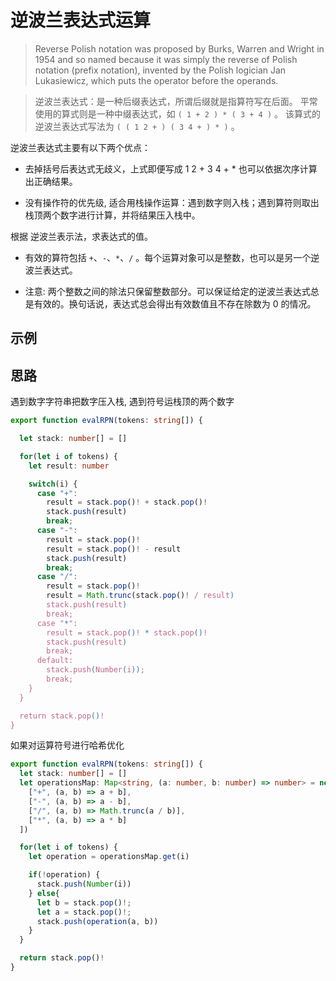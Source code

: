 # 逆波兰表达式运算

> Reverse Polish notation was proposed by Burks, Warren and Wright in 1954 and so named because it was simply the reverse of Polish notation (prefix notation), invented by the Polish logician Jan Lukasiewicz, which puts the operator before the operands. 

> 逆波兰表达式：是一种后缀表达式，所谓后缀就是指算符写在后面。
> 平常使用的算式则是一种中缀表达式，如 `( 1 + 2 ) * ( 3 + 4 )` 。
> 该算式的逆波兰表达式写法为 `( ( 1 2 + ) ( 3 4 + ) * )` 。

逆波兰表达式主要有以下两个优点：

* 去掉括号后表达式无歧义，上式即便写成 1 2 + 3 4 + * 也可以依据次序计算出正确结果。

* 没有操作符的优先级, 适合用栈操作运算：遇到数字则入栈；遇到算符则取出栈顶两个数字进行计算，并将结果压入栈中。



根据 逆波兰表示法，求表达式的值。

* 有效的算符包括 `+`、`-`、`*`、`/` 。每个运算对象可以是整数，也可以是另一个逆波兰表达式。

* 注意: 两个整数之间的除法只保留整数部分。可以保证给定的逆波兰表达式总是有效的。换句话说，表达式总会得出有效数值且不存在除数为 0 的情况。

## 示例


## 思路
遇到数字字符串把数字压入栈, 遇到符号运栈顶的两个数字

```typescript
export function evalRPN(tokens: string[]) {

  let stack: number[] = []

  for(let i of tokens) {
    let result: number

    switch(i) {
      case "+": 
        result = stack.pop()! + stack.pop()!
        stack.push(result)
        break;
      case "-":
        result = stack.pop()!
        result = stack.pop()! - result
        stack.push(result)
        break;
      case "/":
        result = stack.pop()!
        result = Math.trunc(stack.pop()! / result) 
        stack.push(result)
        break;
      case "*":
        result = stack.pop()! * stack.pop()!
        stack.push(result)
        break;
      default:
        stack.push(Number(i));
        break;
    }
  }

  return stack.pop()!
}
```

如果对运算符号进行哈希优化
```typescript 
export function evalRPN(tokens: string[]) {
  let stack: number[] = []
  let operationsMap: Map<string, (a: number, b: number) => number> = new Map([
    ["+", (a, b) => a + b], 
    ["-", (a, b) => a - b],
    ["/", (a, b) => Math.trunc(a / b)],
    ["*", (a, b) => a * b]
  ])

  for(let i of tokens) {
    let operation = operationsMap.get(i)

    if(!operation) {
      stack.push(Number(i))
    } else{
      let b = stack.pop()!;
      let a = stack.pop()!;
      stack.push(operation(a, b))
    }
  }

  return stack.pop()!
}
```
